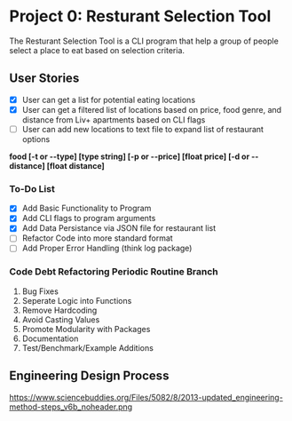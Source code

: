 # Project 0: Resturant Selection Tool
The Resturant Selection Tool is a CLI program that help a group of people select a place to eat based on selection criteria.

## User Stories

- [x] User can get a list for potential eating locations 
- [x] User can get a filtered list of locations based on price, food genre, and distance from Liv+ apartments based on CLI flags
- [ ] User can add new locations to text file to expand list of restaurant options 

**food [-t or --type] [type string] [-p or --price] [float price] [-d or --distance] [float distance]**

### To-Do List
- [x] Add Basic Functionality to Program
- [x] Add CLI flags to program arguments
- [x] Add Data Persistance via JSON file for restaurant list
- [ ] Refactor Code into more standard format
- [ ] Add Proper Error Handling (think log package)

### Code Debt Refactoring Periodic Routine Branch
1) Bug Fixes
2) Seperate Logic into Functions
3) Remove Hardcoding
4) Avoid Casting Values
5) Promote Modularity with Packages
6) Documentation
7) Test/Benchmark/Example Additions

## Engineering Design Process
https://www.sciencebuddies.org/Files/5082/8/2013-updated_engineering-method-steps_v6b_noheader.png